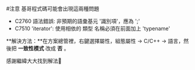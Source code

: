 #注意
基哥程式碼可能會出現這兩種問題

* C2760 語法錯誤: 非預期的語彙基元 '識別項'，應為 ';'
* C7510 'iterator': 使用相依的 類型 名稱必須在前面加上 'typename'

**解決方法：**在方案總管裡，右鍵選擇屬性，組態屬性 -> C/C++ -> 語言，然後把 **一致性模式** 改成 **否** 。

感謝繼緯大大找到解法🙏